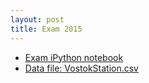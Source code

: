```yaml
---
layout: post
title: Exam 2015
---
```


* [Exam iPython notebook](https://github.com/ggorman/Introduction-to-stats-for-geoscientists/blob/gh-pages/notebooks/exam2015.ipynb)
* [Data file: VostokStation.csv](https://github.com/ggorman/Introduction-to-stats-for-geoscientists/blob/gh-pages/data/VostokStation.csv)


